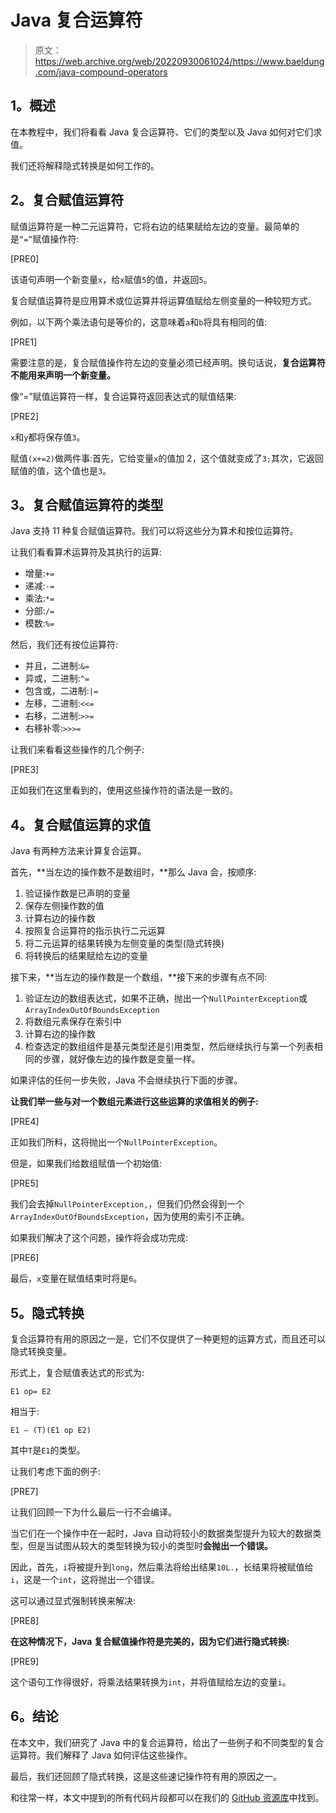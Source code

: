 # Java 复合运算符

> 原文：<https://web.archive.org/web/20220930061024/https://www.baeldung.com/java-compound-operators>

## **1。概述**

在本教程中，我们将看看 Java 复合运算符、它们的类型以及 Java 如何对它们求值。

我们还将解释隐式转换是如何工作的。

## **2。复合赋值运算符**

赋值运算符是一种二元运算符，它将右边的结果赋给左边的变量。最简单的是`“=”`赋值操作符:

[PRE0]

该语句声明一个新变量`x`，给`x`赋值`5`的值，并返回`5`。

复合赋值运算符是应用算术或位运算并将运算值赋给左侧变量的一种较短方式。

例如，以下两个乘法语句是等价的，这意味着`a`和`b`将具有相同的值:

[PRE1]

需要注意的是，复合赋值操作符左边的变量必须已经声明。换句话说，**复合运算符不能用来声明一个新变量。**

像“=”赋值运算符一样，复合运算符返回表达式的赋值结果:

[PRE2]

`x`和`y`都将保存值`3`。

赋值`(x+=2)`做两件事:首先，它给变量`x`的值加 2，这个值就变成了`3;`其次，它返回赋值的值，这个值也是`3`。

## **3。复合赋值运算符的类型**

Java 支持 11 种复合赋值运算符。我们可以将这些分为算术和按位运算符。

让我们看看算术运算符及其执行的运算:

*   增量:`+=`
*   递减:`-=`
*   乘法:`*=`
*   分部:`/=`
*   模数:`%=`

然后，我们还有按位运算符:

*   并且，二进制:`&=`
*   异或，二进制:`^=`
*   包含或，二进制:`|=`
*   左移，二进制:`<<=`
*   右移，二进制:`>>=`
*   右移补零:`>>>=`

让我们来看看这些操作的几个例子:

[PRE3]

正如我们在这里看到的，使用这些操作符的语法是一致的。

## **4。复合赋值运算的求值**

Java 有两种方法来计算复合运算。

首先，**当左边的操作数不是数组时，**那么 Java 会，按顺序:

1.  验证操作数是已声明的变量
2.  保存左侧操作数的值
3.  计算右边的操作数
4.  按照复合运算符的指示执行二元运算
5.  将二元运算的结果转换为左侧变量的类型(隐式转换)
6.  将转换后的结果赋给左边的变量

接下来，**当左边的操作数是一个数组，**接下来的步骤有点不同:

1.  验证左边的数组表达式，如果不正确，抛出一个`NullPointerException`或`ArrayIndexOutOfBoundsException`
2.  将数组元素保存在索引中
3.  计算右边的操作数
4.  检查选定的数组组件是基元类型还是引用类型，然后继续执行与第一个列表相同的步骤，就好像左边的操作数是变量一样。

如果评估的任何一步失败，Java 不会继续执行下面的步骤。

**让我们举一些与对一个数组元素进行这些运算的求值相关的例子:**

[PRE4]

正如我们所料，这将抛出一个`NullPointerException`。

但是，如果我们给数组赋值一个初始值:

[PRE5]

我们会去掉`NullPointerException,`，但我们仍然会得到一个`ArrayIndexOutOfBoundsException`，因为使用的索引不正确。

如果我们解决了这个问题，操作将会成功完成:

[PRE6]

最后，`x`变量在赋值结束时将是`6`。

## **5。隐式转换**

复合运算符有用的原因之一是，它们不仅提供了一种更短的运算方式，而且还可以隐式转换变量。

形式上，复合赋值表达式的形式为:

`E1 op= E2`

相当于:

`E1 – (T)(E1 op E2)`

其中`T`是`E1`的类型。

让我们考虑下面的例子:

[PRE7]

让我们回顾一下为什么最后一行不会编译。

当它们在一个操作中在一起时，Java 自动将较小的数据类型提升为较大的数据类型，但是当试图从较大的类型转换为较小的类型时**会抛出一个错误。**

因此，首先，`i`将被提升到`long`，然后乘法将给出结果`10L.`，长结果将被赋值给`i`，这是一个`int`，这将抛出一个错误。

这可以通过显式强制转换来解决:

[PRE8]

**在这种情况下，Java 复合赋值操作符是完美的，因为它们进行隐式转换:**

[PRE9]

这个语句工作得很好，将乘法结果转换为`int`，并将值赋给左边的变量`i`。

## **6。结论**

在本文中，我们研究了 Java 中的复合运算符，给出了一些例子和不同类型的复合运算符。我们解释了 Java 如何评估这些操作。

最后，我们还回顾了隐式转换，这是这些速记操作符有用的原因之一。

和往常一样，本文中提到的所有代码片段都可以在我们的 [GitHub 资源库](https://web.archive.org/web/20220625164519/https://github.com/eugenp/tutorials/tree/master/core-java-modules/core-java-lang-operators)中找到。